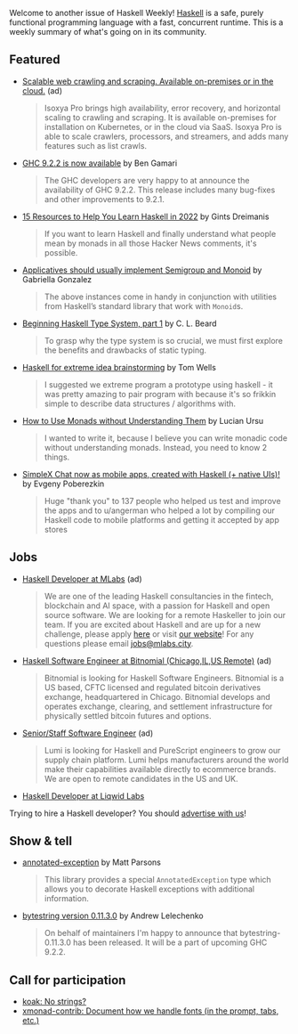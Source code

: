 Welcome to another issue of Haskell Weekly!
[Haskell](https://www.haskell.org) is a safe, purely functional programming language with a fast, concurrent runtime.
This is a weekly summary of what's going on in its community.

## Featured

<!-- 2022-03-03 to 2022-03-24. Changes weekly! -->
- [Scalable web crawling and scraping. Available on-premises or in the cloud.](https://www.isoxya.com/pro/) (ad)
  > Isoxya Pro brings high availability, error recovery, and horizontal scaling to crawling and scraping. It is available on-premises for installation on Kubernetes, or in the cloud via SaaS. Isoxya Pro is able to scale crawlers, processors, and streamers, and adds many features such as list crawls.

- [GHC 9.2.2 is now available](https://discourse.haskell.org/t/announce-ghc-9-2-2-is-now-available/4163?u=taylorfausak) by Ben Gamari
  > The GHC developers are very happy to at announce the availability of GHC 9.2.2. This release includes many bug-fixes and other improvements to 9.2.1.

- [15 Resources to Help You Learn Haskell in 2022](https://serokell.io/blog/how-to-learn-haskell-in-10-minutes) by Gints Dreimanis
  > If you want to learn Haskell and finally understand what people mean by monads in all those Hacker News comments, it's possible.

- [Applicatives should usually implement Semigroup and Monoid](https://www.haskellforall.com/2022/03/applicatives-should-usually-implement.html) by Gabriella Gonzalez
  > The above instances come in handy in conjunction with utilities from Haskell’s standard library that work with `Monoid`s.

- [Beginning Haskell Type System, part 1](https://towardsdev.com/beginning-haskell-type-system-part-1-198b2bb42d9e) by C. L. Beard
  > To grasp why the type system is so crucial, we must first explore the benefits and drawbacks of static typing.

- [Haskell for extreme idea brainstorming](https://www.tomwells.org/blog/haskell_for_prototyping) by Tom Wells
  > I suggested we extreme program a prototype using haskell - it was pretty amazing to pair program with because it's so frikkin simple to describe data structures / algorithms with.

- [How to Use Monads without Understanding Them](https://elbear.com/how-to-use-monads-without-understanding-them.html) by Lucian Ursu
  > I wanted to write it, because I believe you can write monadic code without understanding monads. Instead, you need to know 2 things.

- [SimpleX Chat now as mobile apps, created with Haskell (+ native UIs)!](https://np.reddit.com/r/haskell/comments/t9ljld/simplex_chat_the_first_chat_platform_that_is_100/) by Evgeny Poberezkin
  > Huge "thank you" to 137 people who helped us test and improve the apps and to u/angerman who helped a lot by compiling our Haskell code to mobile platforms and getting it accepted by app stores

## Jobs

<!-- Runs from 2021-11-04 to 2022-04-14. -->
- [Haskell Developer at MLabs](https://apply.workable.com/mlabs/j/63DAAA4AEF/) (ad)
  > We are one of the leading Haskell consultancies in the fintech, blockchain and AI space, with a passion for Haskell and open source software. We are looking for a remote Haskeller to join our team. If you are excited about Haskell and are up for a new challenge, please apply [here](https://apply.workable.com/mlabs/j/63DAAA4AEF/) or visit [our website](https://mlabs.city/)! For any questions please email <jobs@mlabs.city>.

<!-- Runs from 2022-01-06 to 2022-03-24. -->
- [Haskell Software Engineer at Bitnomial (Chicago,IL,US Remote)](https://bitnomial.com/jobs/) (ad)
  > Bitnomial is looking for Haskell Software Engineers. Bitnomial is a US based, CFTC licensed and regulated bitcoin derivatives exchange, headquartered in Chicago. Bitnomial develops and operates exchange, clearing, and settlement infrastructure for physically settled bitcoin futures and options.

<!-- Runs from 2022-03-03 to 2022-03-10. -->
- [Senior/Staff Software Engineer](https://www.lumi.com/jobs) (ad)
  > Lumi is looking for Haskell and PureScript engineers to grow our supply chain platform. Lumi helps manufacturers around the world make their capabilities available directly to ecommerce brands.  We are open to remote candidates in the US and UK.

- [Haskell Developer at Liqwid Labs](https://apply.workable.com/liqwid-labs/j/93769A1C9A/)

Trying to hire a Haskell developer?
You should [advertise with us](https://haskellweekly.news/advertising.html)!

## Show & tell

- [annotated-exception](https://github.com/parsonsmatt/annotated-exception/tree/39ddc22443e6cd3860baa350e6c8fdd02bf2c54b) by Matt Parsons
  > This library provides a special `AnnotatedException` type which allows you to decorate Haskell exceptions with additional information.

- [bytestring version 0.11.3.0](https://discourse.haskell.org/t/bytestring-0-11-3-0/4159?u=taylorfausak) by Andrew Lelechenko
  > On behalf of maintainers I'm happy to announce that bytestring-0.11.3.0 has been released. It will be a part of upcoming GHC 9.2.2.

## Call for participation

- [koak: No strings?](https://github.com/nasso/koak/issues/87)
- [xmonad-contrib: Document how we handle fonts (in the prompt, tabs, etc.)](https://github.com/xmonad/xmonad-contrib/issues/692)
